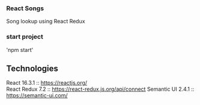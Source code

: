 ### React Songs
Song lookup using React Redux

### start project
'npm start'


## Technologies
React 16.3.1 :: https://reactjs.org/ <br />
React Redux 7.2 :: https://react-redux.js.org/api/connect
Semantic UI 2.4.1 :: https://semantic-ui.com/
